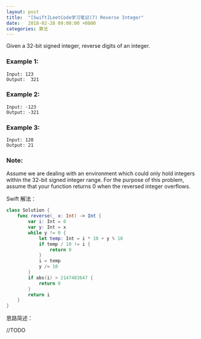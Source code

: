 ```yaml
---
layout: post
title:  "[Swift]LeetCode学习笔记(7) Reverse Integer"
date:   2018-02-28 09:00:00 +0800
categories: 算法
---
```


Given a 32-bit signed integer, reverse digits of an integer.

### Example 1:

```
Input: 123
Output:  321
```

### Example 2:

```
Input: -123
Output: -321
```

### Example 3:

```
Input: 120
Output: 21
```

### Note:
Assume we are dealing with an environment which could only hold integers within the 32-bit signed integer range. For the purpose of this problem, assume that your function returns 0 when the reversed integer overflows.

Swift 解法：

```swift
class Solution {
    func reverse(_ x: Int) -> Int {
        var i: Int = 0
        var y: Int = x
        while y != 0 {
            let temp: Int = i * 10 + y % 10
            if temp / 10 != i {
                return 0
            }
            i = temp
            y /= 10
        }
        if abs(i) > 2147483647 {
            return 0
        }
        return i
    }
}
```

思路简述：

//TODO
